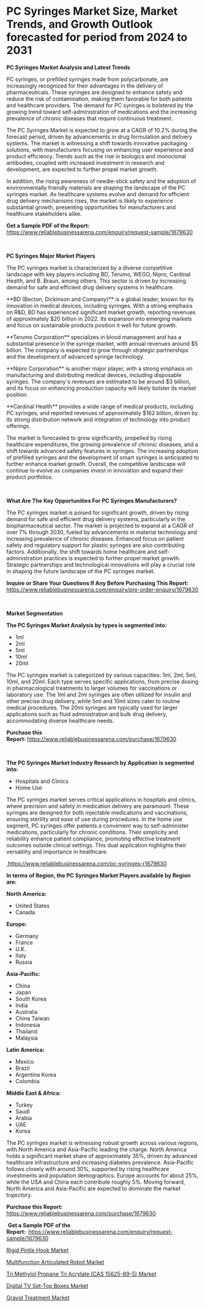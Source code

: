 <p><h1>PC Syringes Market Size, Market Trends, and Growth Outlook forecasted for period from 2024 to 2031</h1></p><p><strong>PC Syringes Market Analysis and Latest Trends</strong></p>
<p><p>PC syringes, or prefilled syringes made from polycarbonate, are increasingly recognized for their advantages in the delivery of pharmaceuticals. These syringes are designed to enhance safety and reduce the risk of contamination, making them favorable for both patients and healthcare providers. The demand for PC syringes is bolstered by the growing trend toward self-administration of medications and the increasing prevalence of chronic diseases that require continuous treatment.</p><p>The PC Syringes Market is expected to grow at a CAGR of 10.2% during the forecast period, driven by advancements in drug formulation and delivery systems. The market is witnessing a shift towards innovative packaging solutions, with manufacturers focusing on enhancing user experience and product efficiency. Trends such as the rise in biologics and monoclonal antibodies, coupled with increased investment in research and development, are expected to further propel market growth.</p><p>In addition, the rising awareness of needle-stick safety and the adoption of environmentally friendly materials are shaping the landscape of the PC syringes market. As healthcare systems evolve and demand for efficient drug delivery mechanisms rises, the market is likely to experience substantial growth, presenting opportunities for manufacturers and healthcare stakeholders alike.</p></p>
<p><strong>Get a Sample PDF of the Report:&nbsp;</strong> <a href="https://www.reliablebusinessarena.com/enquiry/request-sample/1679630?utm_campaign=1294&utm_medium=2&utm_source=Github&utm_content=ia&utm_term=14102024&utm_id=pc-syringes">https://www.reliablebusinessarena.com/enquiry/request-sample/1679630</a></p>
<p>&nbsp;</p>
<p><strong>PC Syringes Major Market Players</strong></p>
<p><p>The PC syringes market is characterized by a diverse competitive landscape with key players including BD, Terumo, WEGO, Nipro, Cardinal Health, and B. Braun, among others. This sector is driven by increasing demand for safe and efficient drug delivery systems in healthcare.</p><p>**BD (Becton, Dickinson and Company)** is a global leader, known for its innovation in medical devices, including syringes. With a strong emphasis on R&D, BD has experienced significant market growth, reporting revenues of approximately $20 billion in 2022. Its expansion into emerging markets and focus on sustainable products position it well for future growth.</p><p>**Terumo Corporation** specializes in blood management and has a substantial presence in the syringe market, with annual revenues around $5 billion. The company is expected to grow through strategic partnerships and the development of advanced syringe technology.</p><p>**Nipro Corporation** is another major player, with a strong emphasis on manufacturing and distributing medical devices, including disposable syringes. The company's revenues are estimated to be around $3 billion, and its focus on enhancing production capacity will likely bolster its market position.</p><p>**Cardinal Health** provides a wide range of medical products, including PC syringes, and reported revenues of approximately $162 billion, driven by its strong distribution network and integration of technology into product offerings.</p><p>The market is forecasted to grow significantly, propelled by rising healthcare expenditures, the growing prevalence of chronic diseases, and a shift towards advanced safety features in syringes. The increasing adoption of prefilled syringes and the development of smart syringes is anticipated to further enhance market growth. Overall, the competitive landscape will continue to evolve as companies invest in innovation and expand their product portfolios.</p></p>
<p>&nbsp;</p>
<p><strong>What Are The Key Opportunities For PC Syringes Manufacturers?</strong></p>
<p><p>The PC syringes market is poised for significant growth, driven by rising demand for safe and efficient drug delivery systems, particularly in the biopharmaceutical sector. The market is projected to expand at a CAGR of over 7% through 2030, fueled by advancements in material technology and increasing prevalence of chronic diseases. Enhanced focus on patient safety and regulatory support for plastic syringes are also contributing factors. Additionally, the shift towards home healthcare and self-administration practices is expected to further propel market growth. Strategic partnerships and technological innovations will play a crucial role in shaping the future landscape of the PC syringes market.</p></p>
<p><strong>Inquire or Share Your Questions If Any Before Purchasing This Report:</strong> <a href="https://www.reliablebusinessarena.com/enquiry/pre-order-enquiry/1679630?utm_campaign=1294&utm_medium=2&utm_source=Github&utm_content=ia&utm_term=14102024&utm_id=pc-syringes">https://www.reliablebusinessarena.com/enquiry/pre-order-enquiry/1679630</a></p>
<p>&nbsp;</p>
<p><strong>Market Segmentation</strong></p>
<p><strong>The PC Syringes Market Analysis by types is segmented into:</strong></p>
<p><ul><li>1ml</li><li>2ml</li><li>5ml</li><li>10ml</li><li>20ml</li></ul></p>
<p><p>The PC syringes market is categorized by various capacities: 1ml, 2ml, 5ml, 10ml, and 20ml. Each type serves specific applications, from precise dosing in pharmacological treatments to larger volumes for vaccinations or laboratory use. The 1ml and 2ml syringes are often utilized for insulin and other precise drug delivery, while 5ml and 10ml sizes cater to routine medical procedures. The 20ml syringes are typically used for larger applications such as fluid administration and bulk drug delivery, accommodating diverse healthcare needs.</p></p>
<p><strong>Purchase this Report:&nbsp;</strong><a href="https://www.reliablebusinessarena.com/purchase/1679630?utm_campaign=1294&utm_medium=2&utm_source=Github&utm_content=ia&utm_term=14102024&utm_id=pc-syringes">https://www.reliablebusinessarena.com/purchase/1679630</a></p>
<p>&nbsp;</p>
<p><strong>The PC Syringes Market Industry Research by Application is segmented into:</strong></p>
<p><ul><li>Hospitals and Clinics</li><li>Home Use</li></ul></p>
<p><p>The PC syringes market serves critical applications in hospitals and clinics, where precision and safety in medication delivery are paramount. These syringes are designed for both injectable medications and vaccinations, ensuring sterility and ease of use during procedures. In the home use segment, PC syringes offer patients a convenient way to self-administer medications, particularly for chronic conditions. Their simplicity and reliability enhance patient compliance, promoting effective treatment outcomes outside clinical settings. This dual application highlights their versatility and importance in healthcare.</p></p>
<p><a href="https://www.reliablebusinessarena.com/pc-syringes-r1679630?utm_campaign=1294&utm_medium=2&utm_source=Github&utm_content=ia&utm_term=14102024&utm_id=pc-syringes">&nbsp;https://www.reliablebusinessarena.com/pc-syringes-r1679630</a></p>
<p><strong>In terms of Region, the PC Syringes Market Players available by Region are:</strong></p>
<p>
    <p> <strong> North America: </strong>
        <ul>
            <li>United States</li>
            <li>Canada</li>
        </ul>
        </p> 
    <p> <strong> Europe: </strong>
        <ul>
            <li>Germany</li>
            <li>France</li>
            <li>U.K.</li>
            <li>Italy</li>
            <li>Russia</li>
        </ul>
        </p> 
    <p> <strong> Asia-Pacific: </strong>
        <ul>
            <li>China</li>
            <li>Japan</li>
            <li>South Korea</li>
            <li>India</li>
            <li>Australia</li>
            <li>China Taiwan</li>
            <li>Indonesia</li>
            <li>Thailand</li>
            <li>Malaysia</li>
        </ul>
        </p> 
    <p> <strong> Latin America: </strong>
        <ul>
            <li>Mexico</li>
            <li>Brazil</li>
            <li>Argentina Korea</li>
            <li>Colombia</li>
        </ul>
        </p> 
    <p> <strong> Middle East & Africa: </strong>
        <ul>
            <li>Turkey</li>
            <li>Saudi</li>
            <li>Arabia</li>
            <li>UAE</li>
            <li>Korea</li>
        </ul>
    </p>
    </p>
<p><p>The PC syringes market is witnessing robust growth across various regions, with North America and Asia-Pacific leading the charge. North America holds a significant market share of approximately 35%, driven by advanced healthcare infrastructure and increasing diabetes prevalence. Asia-Pacific follows closely with around 30%, supported by rising healthcare investments and population demographics. Europe accounts for about 25%, while the USA and China each contribute roughly 5%. Moving forward, North America and Asia-Pacific are expected to dominate the market trajectory.</p></p>
<p><strong>Purchase this Report: </strong><a href="https://www.reliablebusinessarena.com/purchase/1679630?utm_campaign=1294&utm_medium=2&utm_source=Github&utm_content=ia&utm_term=14102024&utm_id=pc-syringes">https://www.reliablebusinessarena.com/purchase/1679630</a></p>
<p>&nbsp;<strong>Get a Sample PDF of the Report:&nbsp;&nbsp;</strong><a href="https://www.reliablebusinessarena.com/enquiry/request-sample/1679630?utm_campaign=1294&utm_medium=2&utm_source=Github&utm_content=ia&utm_term=14102024&utm_id=pc-syringes">https://www.reliablebusinessarena.com/enquiry/request-sample/1679630</a></p>
<p><strong></strong></p>
<p><p><a href="https://www.linkedin.com/pulse/rigid-pintle-hook-industry-insights-report-analyzing-market-trends-zu8df?utm_campaign=1294&utm_medium=2&utm_source=Github&utm_content=ia&utm_term=14102024&utm_id=pc-syringes">Rigid Pintle Hook Market</a></p><p><a href="https://www.linkedin.com/pulse/multifunction-articulated-robot-market-essentials-key-players-29ocf?utm_campaign=1294&utm_medium=2&utm_source=Github&utm_content=ia&utm_term=14102024&utm_id=pc-syringes">Multifunction Articulated Robot Market</a></p><p><a href="https://www.linkedin.com/pulse/future-trends-global-tri-methylol-propane-acrylate-cas-15625-89-5-ecvef?utm_campaign=1294&utm_medium=2&utm_source=Github&utm_content=ia&utm_term=14102024&utm_id=pc-syringes">Tri Methylol Propane Tri Acrylate (CAS 15625-89-5) Market</a></p><p><a href="https://www.linkedin.com/pulse/digital-tv-set-top-boxes-market-global-regional-analysis-focus-drvuf?utm_campaign=1294&utm_medium=2&utm_source=Github&utm_content=ia&utm_term=14102024&utm_id=pc-syringes">Digital TV Set-Top Boxes Market</a></p><p><a href="https://www.linkedin.com/pulse/gravid-treatment-market-share-size-trends-industry-analysis-r2d3e?utm_campaign=1294&utm_medium=2&utm_source=Github&utm_content=ia&utm_term=14102024&utm_id=pc-syringes">Gravid Treatment Market</a></p></p>